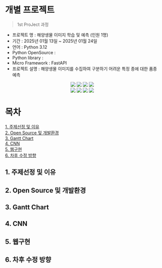 # 개별 프로젝트 

> 1st ProJect 과정

- 프로젝트 명 : 해양생물 이미지 학습 및 예측 (인원 1명)
- 기간 : 2025년 01월 13일 ~ 2025년 01월 24일
- 언어 : Python 3.12
- Python OpenSource : 
- Python Iibrary :
- Micro Framework : FastAPI
- 프로젝트 설명 : 해양생물 이미지를 수집하여 구분하기 어려운 특정 종에 대한 품종 예측

<div align=center>
  <img src="https://img.shields.io/badge/python-3670A0?style=for-the-badge&logo=python&logoColor=ffdd54">
  <img src="https://img.shields.io/badge/TensorFlow-%23FF6F00.svg?style=for-the-badge&logo=TensorFlow&logoColor=white">
  <img src="https://img.shields.io/badge/sklearn-55ff55?style=for-the-badge&logo=fastapi&logoColor=white">
  <img src="https://img.shields.io/badge/FastAPI-005571?style=for-the-badge&logo=fastapi">
</div>
<div align=center> 
  <img src="https://img.shields.io/badge/bootstrap-%238511FA.svg?style=for-the-badge&logo=bootstrap&logoColor=white">
  <img src="https://img.shields.io/badge/html5-%23E34F26.svg?style=for-the-badge&logo=html5&logoColor=white"> 
  <img src="https://img.shields.io/badge/css-1572B6?style=for-the-badge&logo=css3&logoColor=white"> 
  <img src="https://img.shields.io/badge/jquery-%230769AD.svg?style=for-the-badge&logo=jquery&logoColor=white">
</div>

# 목차
[1. 주제선정 및 이유](https://github.com/minjunK94/project?tab=readme-ov-file#1-주제선정-및-이유)<br>
[2. Open Source 및 개발환경](https://github.com/minjunK94/project?tab=readme-ov-file#2-open-source-및-개발환경)<br>
[3. Gantt Chart](https://github.com/minjunK94/project?tab=readme-ov-file#3-gantt-chart)<br>
[4. CNN](https://github.com/minjunK94/project?tab=readme-ov-file#4-cnn)<br>
[5. 웹구현](https://github.com/minjunK94/project?tab=readme-ov-file#5-웹구현)<br>
[6. 차후 수정 방향](https://github.com/minjunK94/project?tab=readme-ov-file#6-차후-수정-방향)<br>

## 1. 주제선정 및 이유

## 2. Open Source 및 개발환경

## 3. Gantt Chart

## 4. CNN

## 5. 웹구현

## 6. 차후 수정 방향
<img src="">

